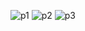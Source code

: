 ![p1](https://github.com/jzc777/improved_GrabCut/assets/143696543/2939a94b-15bc-48e4-9234-61cf64b15233)
![p2](https://github.com/jzc777/improved_GrabCut/assets/143696543/e17daec0-b25d-48ad-9061-d6ca05374db1)
![p3](https://github.com/jzc777/improved_GrabCut/assets/143696543/8dc51732-2b6a-45b1-bce2-e250213d393f)
